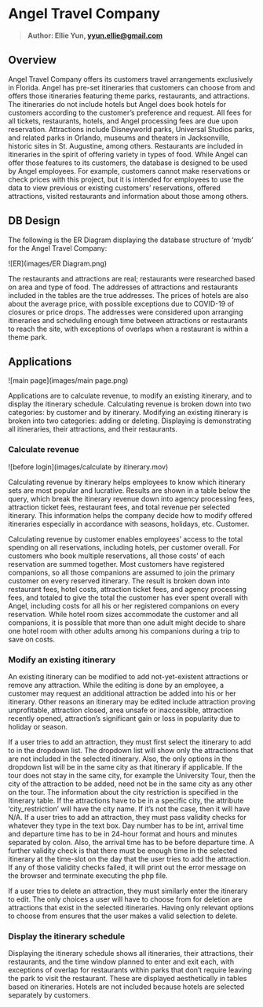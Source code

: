 ﻿# Angel Travel Company
> **Author: Ellie Yun, yyun.ellie@gmail.com**

## Overview

Angel Travel Company offers its customers travel arrangements exclusively in Florida. Angel has pre-set itineraries that customers can choose from and offers those itineraries
featuring theme parks, restaurants, and attractions. The itineraries do not include hotels but Angel does book hotels for customers according to the customer’s preference and request. All
fees for all tickets, restaurants, hotels, and Angel processing fees are due upon reservation.
Attractions include Disneyworld parks, Universal Studios parks, and related parks in Orlando,
museums and theaters in Jacksonville, historic sites in St. Augustine, among others. Restaurants
are included in itineraries in the spirit of offering variety in types of food. While Angel can offer
those features to its customers, the database is designed to be used by Angel employees. For
example, customers cannot make reservations or check prices with this project, but it is
intended for employees to use the data to view previous or existing customers’ reservations,
offered attractions, visited restaurants and information about those among others.


## DB Design

The following is the ER Diagram displaying the database structure of ‘mydb’ for the Angel Travel Company:

![ER](images/ER Diagram.png)

The restaurants and attractions are real; restaurants were researched based on area
and type of food. The addresses of attractions and restaurants included in the tables are the
true addresses. The prices of hotels are also about the average price, with possible exceptions
due to COVID-19 of closures or price drops. The addresses were considered upon arranging
itineraries and scheduling enough time between attractions or restaurants to reach the site,
with exceptions of overlaps when a restaurant is within a theme park.

## Applications

![main page](images/main page.png)

Applications are to calculate revenue, to modify an existing itinerary, and to display the
itinerary schedule. Calculating revenue is broken down into two categories: by customer and by
itinerary. Modifying an existing itinerary is broken into two categories: adding or deleting.
Displaying is demonstrating all itineraries, their attractions, and their restaurants.

### Calculate revenue

![before login](images/calculate by itinerary.mov)

Calculating revenue by itinerary helps employees to know which itinerary sets are most
popular and lucrative. Results are shown in a table below the query, which break the itinerary
revenue down into agency processing fees, attraction ticket fees, restaurant fees, and total
revenue per selected itinerary. This information helps the company decide how to modify
offered itineraries especially in accordance with seasons, holidays, etc. 
Customer.

Calculating revenue by customer enables employees’ access to the total spending on all
reservations, including hotels, per customer overall. For customers who book multiple
reservations, all those costs’ of each reservation are summed together. Most customers have
registered companions, so all those companions are assumed to join the primary customer on
every reserved itinerary. The result is broken down into restaurant fees, hotel costs, attraction
ticket fees, and agency processing fees, and totaled to give the total the customer has ever
spent overall with Angel, including costs for all his or her registered companions on every
reservation. While hotel room sizes accommodate the customer and all companions, it is
possible that more than one adult might decide to share one hotel room with other adults
among his companions during a trip to save on costs.


### Modify an existing itinerary

An existing itinerary can be modified to add not-yet-existent attractions or remove any
attraction. While the editing is done by an employee, a customer may request an additional
attraction be added into his or her itinerary. Other reasons an itinerary may be edited include
attraction proving unprofitable, attraction closed, area unsafe or inaccessible, attraction
recently opened, attraction’s significant gain or loss in popularity due to holiday or season.

If a user tries to add an attraction, they must first select the itinerary to add to in the
dropdown list. The dropdown list will show only the attractions that are not included in the
selected itinerary. Also, the only options in the dropdown list will be in the same city as that
itinerary if applicable. If the tour does not stay in the same city, for example the University Tour, then the city of the attraction to be added, need not be in the same city as any other on
the tour. The information about the city restriction is specified in the Itinerary table. If the
attractions have to be in a specific city, the attribute ‘city\_restriction’ will have the city name. If
it’s not the case, then it will have N/A. If a user tries to add an attraction, they must pass
validity checks for whatever they type in the text box. Day number has to be int, arrival time
and departure time has to be in 24-hour format and hours and minutes separated by colon.
Also, the arrival time has to be before departure time. A further validity check is that there
must be enough time in the selected itinerary at the time-slot on the day that the user tries to
add the attraction. If any of those validity checks failed, it will print out the error message on
the browser and terminate executing the php file.

If a user tries to delete an attraction, they must similarly enter the itinerary to edit. The
only choices a user will have to choose from for deletion are attractions that exist in the
selected itineraries. Having only relevant options to choose from ensures that the user makes a
valid selection to delete.

### Display the itinerary schedule

Displaying the itinerary schedule shows all itineraries, their attractions, their
restaurants, and the time window planned to enter and exit each, with exceptions of overlap
for restaurants within parks that don’t require leaving the park to visit the restaurant. These are
displayed aesthetically in tables based on itineraries. Hotels are not included because hotels are selected separately by customers. 
